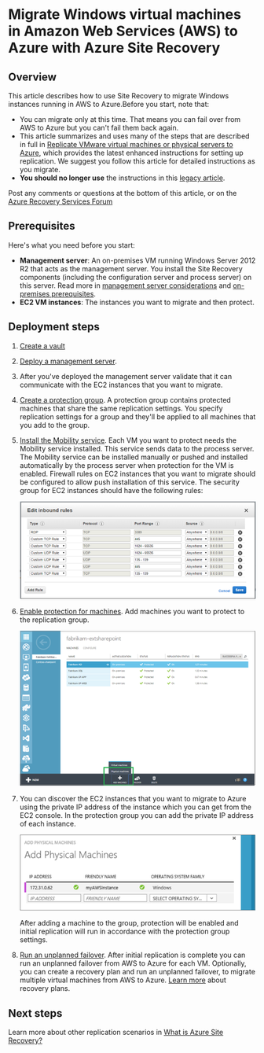 <properties
	pageTitle="Migrate Windows virtual machines from Amazon Web Services to Azure with Site Recovery | Microsoft Azure"
	description="This article describes how to migrate Windows virtual machines running in Amazon Web Services (AWA) to Azure using Azure Site Recovery."
	services="site-recovery"
	documentationCenter=""
	authors="rayne-wiselman"
	manager="jwhit"
	editor=""/>

<tags
	ms.service="site-recovery"
	ms.devlang="na"
	ms.topic="article"
	ms.tgt_pltfrm="na"
	ms.workload="backup-recovery"
	ms.date="03/16/2016"
	ms.author="raynew"/>

#  Migrate Windows virtual machines in Amazon Web Services (AWS) to Azure with Azure Site Recovery

## Overview

This article describes how to use Site Recovery to migrate Windows instances running in AWS to Azure.Before you start, note that:

- You can migrate only at this time. That means you can fail over from AWS to Azure but you can't fail them back again.
- This article summarizes and uses many of the steps that are described in full in [Replicate VMware virtual machines or physical servers to Azure](site-recovery-vmware-to-azure-classic.md), which provides the latest enhanced instructions for setting up replication. We suggest you follow this article for detailed instructions as you migrate.
- **You should no longer use** the instructions in this [legacy article](site-recovery-vmware-to-azure-classic-legacy.md).

Post any comments or questions at the bottom of this article, or on the [Azure Recovery Services Forum](https://social.msdn.microsoft.com/forums/azure/home?forum=hypervrecovmgr)


## Prerequisites

Here's what you need before you start:

- **Management server**: An on-premises VM running Windows Server 2012 R2 that acts as the management server. You install the Site Recovery components (including the configuration server and process server) on this server. Read more in [management server considerations](site-recovery-vmware-to-azure-classic.md#management-server-considerations) and [on-premises prerequisites](site-recovery-vmware-to-azure-classic.md#on-premises-prerequisites).
- **EC2 VM instances**: The instances you want to migrate and then protect.

## Deployment steps

1. [Create a vault](site-recovery-vmware-to-azure-classic.md#step-1-create-a-vault)
2. [Deploy a management server](site-recovery-vmware-to-azure-classic.md#Step-5-install-the-management-server). 
3. After you've deployed the management server validate that it can communicate with the EC2 instances that you want to migrate.
4. [Create a protection group](site-recovery-vmware-to-azure-classic.md#step-8-create-a-protection-group). A protection group contains protected machines that share the same replication settings. You specify replication settings for a group and they'll be applied to all machines that you add to the group. 
5. [Install the Mobility service](site-recovery-vmware-to-azure-classic.md#step-9-install-the-mobility-service). Each VM you want to protect needs the Mobility service installed. This service sends data to the process server. The Mobility service can be installed manually or pushed and installed automatically by the process server when protection for the VM is enabled. Firewall rules on EC2 instances that you want to migrate should be configured to allow push installation of this service. The security group for EC2 instances should have the following rules:

	![firewall rules](./media/site-recovery-migrate-aws-to-azure/migrate-firewall.png)

6. [Enable protection for machines](site-recovery-vmware-to-azure-classic.md#step-10-enable-protection-for-a-machine). Add machines you want to protect to the replication group.

	![enable protection](./media/site-recovery-migrate-aws-to-azure/migrate-add-machines.png)

7. You can discover the EC2 instances that you want to migrate to Azure using the private IP address of the instance which you can get from the EC2 console. In the protection group you can add the private IP address of each instance.

	![enable protection](./media/site-recovery-migrate-aws-to-azure/migrate-machine-ip.png)

	After adding a machine to the group,  protection will be enabled and initial replication will run in accordance with the protection group settings.

8. [Run an unplanned failover](site-recovery-failover.md#run-an-unplanned-failover). After initial replication is complete you can run an unplanned failover from AWS to Azure for each VM. Optionally, you can create a recovery plan and run an unplanned failover, to migrate multiple virtual machines from AWS to Azure. [Learn more](site-recovery-create-recovery-plans.md) about recovery plans.
		
## Next steps

Learn more about other replication scenarios in [What is Azure Site Recovery?](site-recovery-overview.md)



